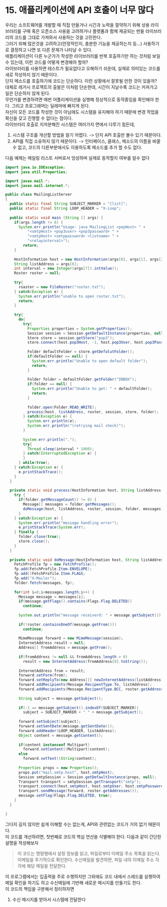 # 15. 애플리케이션에 API 호출이 너무 많다
우리는 소프트웨어를 개발할 때 직접 만들거나 시간과 노력을 절약하기 위해 상용 라이브러리를 구매 혹은 오픈소스 사용을 고려하거나 플랫폼과 함께 제공되는 번들 라이브러리의 코드를 그대로 가져와서 사용하는 것을 고민한다.  
그러기 위해 많은것을 고려하고(안정적인지, 충분한 기능을 제공하는지 등...) 사용하기로 결정하고 나면 또 다른 문제가 나타날 수 있다.  
애플리케이션이 다른 누군가가 작성한 라이브러리를 반복 호출하기만 하는 것처럼 보일 수 있는데, 이런 코드를 어떻게 변경해야 할까?  
라이브러리를 사용하면 테스트가 필요없다고 오해하기 쉬운데, 실제로 의미있는 코드를 새로 작성하지 않기 때문이다.  
단지 메소드를 호출하기에 코드는 단순하다. 이런 상황에서 잘못될 만한 것이 있을까?  
대체로 레거시 프로젝트의 출발은 이처럼 단순한데, 시간이 지날수록 코드는 커져가고 일은 단순하지 않게 된다.  
무언가를 변경하려면 매번 어플리케이션을 실행해 정상적으로 동작중임을 확인해야 한다. 그리고 프로그래머는 딜레마에 빠지게 된다.  
자신이 모든 코드를 작성한 것이 아님에도 시스템을 유지해야 하기 때문에 변경 작업을 확신을 갖고 진행할 수 없다는 점이다.  
라이브러리 호출로 지저분해진 시스템은 여러가지 면에서 다루기 힘든데,  

1. 시스템 구조를 개선할 방법을 알기 어렵다. -> 단지 API 호출만 볼수 있기 때문이다.
2. API를 직접 소유하지 않기 때문이다. -> 인터페이스, 클래스, 메소드의 이름을 바꿀 수 없고, 코드의 다른부분에서도 이용하도록 메소드를 추가 할 수도 없다.

다음 예제는 메일링 리스트 서버로서 엉성하며 실제로 동작할지 여부를 알수 없다
```Java
import java.io.IOException;
import java.util.Properties;

import javax.mail.*;
import javax.mail.internet.*;

public class MailingListServer
{
  public static final String SUBJECT_MARKER = "[list]";
  public static final String LOOP_HEADER = "X-Loop";
  
  public static void main (String [] args) {
    if(args.length != 8) {
      System.err.println("Usage: java MailingList <popHost> " +
          "<smtpHost> <pop3user> <pop3password> " +
          "<smtpHost> <smtppassword> <listname> " +
          "<relayinterval>");
        return;
    }
    
    HostInformation host = new HostInformation(args[0], args[1], args[2], args[3], args[4], args[5]);
    String listAddress = args[6];
    int interval = new Integer(args[7]).intValue();
    Roster roster = null;
    
    try{
      roaster = new FileRoster("roster.txt");
    } catch(Exception e) {
      System.err.println("unable to open roster.txt");
      return;
    }
    
    try{
      do{
        try{
          Properties properties = System.getProperties();
          Session session = Session.getDefaultInstance(properties, null);
          Store store = session.getStore("pop3");
          store.connect(host.pop3Host, -1, host.pop3User, host.pop3Password);
          
          Folder defaultFolder = store.getDefalutFolder();
          if(defaultFolder == null) {
            System.err.println("Unable to open default folder");
            return;
          }
          
          Folder folder = defaultFolder.getFolder("INBOX");
          if(folder == null) {
            System.err.println("Unable to get: " + defaultFolder);
            return;
          }
          
          folder.open(Folder.READ_WRITE);
          process(host. listAddress, roster, session, store, folder);
        } catch(Exception e) {
          System.err.println(e);
          System.err.println("(retrying mail check)");
        }
        
        System.err.println(".");
        try{
          Thread.sleep(interval * 1000);
        } catch(InterruptedException e) {        
        }        
      } while(true);
    } catch(Exception e) {
      e.printStackTrace();
    }    
  }
  
  private static void process(HostInformation host, String listAddress, Roster roster, Session session, Store store, Folder folder) throws MessagingException{
    try {
      if(folder.getMessageCount() != 0) {
        Message[] messages = folder.getMessages();
        doMessage(host, listAddress, roster, session, folder, messages);
      }
    } catch(Exception e) {
      System.err.println("message handling error");
      e.printStackTrace(System.err);
    } finally {
      folder.close(true);
      store.close();
    }
  }
  
  private static void doMessage(HostInformation host, String listAddress, Roster roster, Session session, Folder folder, Message[] messages) throws MessagingException, AddressException, IOException, noSuchProviderException {
    FetchProfile fp = new FetchProfile();
    fp.add(FetchProfile.Item.ENVELOPE);
    fp.add()FetchProfile.Item.FLAGS;
    fp.add("X-Mailer");
    folder.fetch(messages, fp);
    
    for(int i=0;i<messages.length;i++) {
      Message message = messages[i];
      if(message.getFlags().contains(Flags.Flag.DELETED))
        continue;
      
      System.out.println("message receiverd: " + message.getSubject());
      
      if(!roster.containsOneOf(message.getFrom()))
        continue;
      
      MimeMessage forward = new MimeMessage(session);
      InternetAddress result = null;
      Address[] fromAddress = message.getFrom();
      
      if(fromAddress != null && fromAddress.length > 0)
        result = new InternetAddress(fromAddress[0].toString());
      
      InternetAddress from = result;
      forward.setForm(from);
      forward.setReplyTo(new Address[]{ newInternetAddress(listAddress) });
      forward.addRecipients(Message.RecipentType.To, listAddress);
      forward.addRecipients(Message.RecipentType.BCC, roster.getAddresses);
      
      String subject = message.getSubject();
      
      if(-1 == message.getSubject().indexOf(SUBJECT_MARKER))
        subject = SUBJECT_MARKER + " " + message.getSubject();
      
      forward.setSubject(subject);
      forward.setSentDate(message.getSentDate());
      forward.addHeader(LOOP_HEADER, listAddress);
      Object content = message.getContent();
      
      if(content instanceof Multipart)
        forward.setContent((Multipart)content);
      else
        forward.setText((String)content);
        
      Properties props = new Properties();
      props.put("mail.smtp.host", host.smtpHost);
      Session smtpSession = Session.getDefaultInstance(props, null);
      Transport transport = smtpSession.getTransport("smtp");
      transport.connect(host.smtpHost, host.smtpUser, host.smtpPassword);
      transport.sendMessage(forward, roster.getAddresses());
      message.setFlag(Flags.Flag.DELETED, true);
    }
  }  
  
}
```
그다지 길지 않지만 쉽게 이해할 수는 없는게, API와 관련없는 코드가 거의 없기 때문이다.  
이 코드를 개선하려면, 첫번째로 코드의 핵심 연산을 식별해야 한다. 다음과 같이 간단한 설명을 작성해보자
> 이 코드는 명령행에서 설정 정보를 읽고, 파일로부터 이메일 주소 목록을 읽는다. 이메일을 주기적으로 확인한다. 수신메일을 발견하면, 파일 내의 이메일 주소 각각에 해당 메일을 전달한다.

이 프로그램에서는 입출력을 주로 수행하지만 그외에도 코드 내에서 스레드를 실행하여 메일 확인을 하기도 하고 수신메일에 기반해 새로운 메시지를 만들기도 한다.  
이 코드의 책임을 구분해서 정리하자면
1. 수신 메시지를 받아서 시스템에 전달한다


